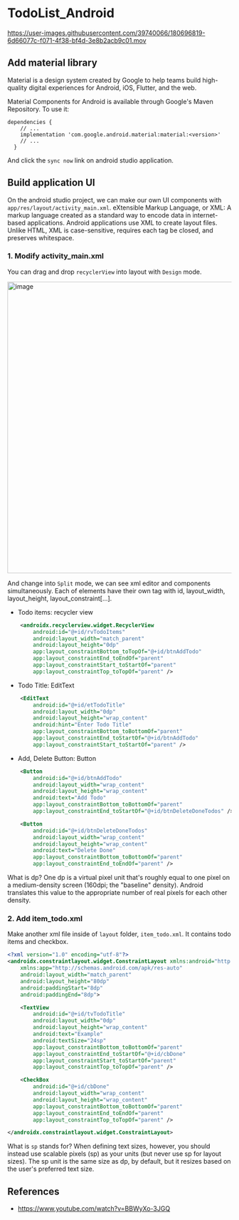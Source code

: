 # TodoList_Android

https://user-images.githubusercontent.com/39740066/180696819-6d66077c-f071-4f38-bf4d-3e8b2acb9c01.mov


## Add material library

Material is a design system created by Google to help teams build high-quality digital experiences for Android, iOS, Flutter, and the web.

Material Components for Android is available through Google's Maven Repository. To use it:
```
dependencies {
    // ...
    implementation 'com.google.android.material:material:<version>'
    // ...
  }
```
And click the ```sync now``` link on android studio application.

## Build application UI

On the android studio project, we can make our own UI components with ```app/res/layout/activity_main.xml```. eXtensible Markup Language, or XML: A markup language created as a standard way to encode data in internet-based applications. Android applications use XML to create layout files. Unlike HTML, XML is case-sensitive, requires each tag be closed, and preserves whitespace.

### 1. Modify activity_main.xml

You can drag and drop ```recyclerView``` into layout with ```Design``` mode.

<img width="654" alt="image" src="https://user-images.githubusercontent.com/39740066/180631113-3937717c-baa3-42b1-b078-36fefd68c2bb.png">

And change into ```Split``` mode, we can see xml editor and components simultaneously. Each of elements have their own tag with id, layout_width, layout_height, layout_constraint[...].

- Todo items: recycler view
```xml
    <androidx.recyclerview.widget.RecyclerView
        android:id="@+id/rvTodoItems"
        android:layout_width="match_parent"
        android:layout_height="0dp"
        app:layout_constraintBottom_toTopOf="@+id/btnAddTodo"
        app:layout_constraintEnd_toEndOf="parent"
        app:layout_constraintStart_toStartOf="parent"
        app:layout_constraintTop_toTopOf="parent" />
```

- Todo Title: EditText
```xml
    <EditText
        android:id="@+id/etTodoTitle"
        android:layout_width="0dp"
        android:layout_height="wrap_content"
        android:hint="Enter Todo Title"
        app:layout_constraintBottom_toBottomOf="parent"
        app:layout_constraintEnd_toStartOf="@+id/btnAddTodo"
        app:layout_constraintStart_toStartOf="parent" />
```

- Add, Delete Button: Button
```xml
    <Button
        android:id="@+id/btnAddTodo"
        android:layout_width="wrap_content"
        android:layout_height="wrap_content"
        android:text="Add Todo"
        app:layout_constraintBottom_toBottomOf="parent"
        app:layout_constraintEnd_toStartOf="@+id/btnDeleteDoneTodos" />

    <Button
        android:id="@+id/btnDeleteDoneTodos"
        android:layout_width="wrap_content"
        android:layout_height="wrap_content"
        android:text="Delete Done"
        app:layout_constraintBottom_toBottomOf="parent"
        app:layout_constraintEnd_toEndOf="parent" />
```

What is dp?
One dp is a virtual pixel unit that's roughly equal to one pixel on a medium-density screen (160dpi; the "baseline" density). Android translates this value to the appropriate number of real pixels for each other density.

### 2. Add item_todo.xml

Make another xml file inside of ```layout``` folder, ```item_todo.xml```. It contains todo items and checkbox.

```xml
<?xml version="1.0" encoding="utf-8"?>
<androidx.constraintlayout.widget.ConstraintLayout xmlns:android="http://schemas.android.com/apk/res/android"
    xmlns:app="http://schemas.android.com/apk/res-auto"
    android:layout_width="match_parent"
    android:layout_height="80dp"
    android:paddingStart="8dp"
    android:paddingEnd="8dp">

    <TextView
        android:id="@+id/tvTodoTitle"
        android:layout_width="0dp"
        android:layout_height="wrap_content"
        android:text="Example"
        android:textSize="24sp"
        app:layout_constraintBottom_toBottomOf="parent"
        app:layout_constraintEnd_toStartOf="@+id/cbDone"
        app:layout_constraintStart_toStartOf="parent"
        app:layout_constraintTop_toTopOf="parent" />

    <CheckBox
        android:id="@+id/cbDone"
        android:layout_width="wrap_content"
        android:layout_height="wrap_content"
        app:layout_constraintBottom_toBottomOf="parent"
        app:layout_constraintEnd_toEndOf="parent"
        app:layout_constraintTop_toTopOf="parent" />

</androidx.constraintlayout.widget.ConstraintLayout>
```

What is ```sp``` stands for?
When defining text sizes, however, you should instead use scalable pixels (sp) as your units (but never use sp for layout sizes). The sp unit is the same size as dp, by default, but it resizes based on the user's preferred text size.

## References
- https://www.youtube.com/watch?v=BBWyXo-3JGQ
